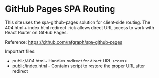 # GitHub Pages SPA Routing

This site uses the spa-github-pages solution for client-side routing. The 404.html + index.html redirect trick allows direct URL access to work with React Router on GitHub Pages.

Reference: https://github.com/rafgraph/spa-github-pages

Important files:

- public/404.html - Handles redirect for direct URL access
- public/index.html - Contains script to restore the proper URL after redirect
